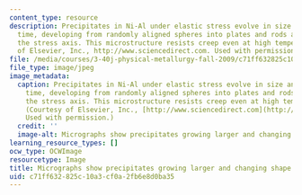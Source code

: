 ```yaml
---
content_type: resource
description: Precipitates in Ni-Al under elastic stress evolve in size and shape over
  time, developing from randomly aligned spheres into plates and rods aligned with
  the stress axis. This microstructure resists creep even at high temperatures. (Courtesy
  of Elsevier, Inc., http://www.sciencedirect.com. Used with permission.)
file: /media/courses/3-40j-physical-metallurgy-fall-2009/c71ff632825c10a3cf0a2fb6e8d0ba35_3-40jf09.jpg
file_type: image/jpeg
image_metadata:
  caption: Precipitates in Ni-Al under elastic stress evolve in size and shape over
    time, developing from randomly aligned spheres into plates and rods aligned with
    the stress axis. This microstructure resists creep even at high temperatures.
    (Courtesy of Elsevier, Inc., [http://www.sciencedirect.com](http://www.sciencedirect.com).
    Used with permission.)
  credit: ''
  image-alt: Micrographs show precipitates growing larger and changing shape.
learning_resource_types: []
ocw_type: OCWImage
resourcetype: Image
title: Micrographs show precipitates growing larger and changing shape
uid: c71ff632-825c-10a3-cf0a-2fb6e8d0ba35
---
```

